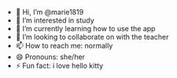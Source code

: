 - 👋 Hi, I’m @marie1819
- 👀 I’m interested in study
- 🌱 I’m currently learning how to use the app
- 💞️ I’m looking to collaborate on with the teacher
- 📫 How to reach me: normally
- 😄 Pronouns: she/her
- ⚡ Fun fact: i love hello kitty

<!---
marie1819/marie1819 is a ✨ special ✨ repository because its `README.md` (this file) appears on your GitHub profile.
You can click the Preview link to take a look at your changes.
--->
